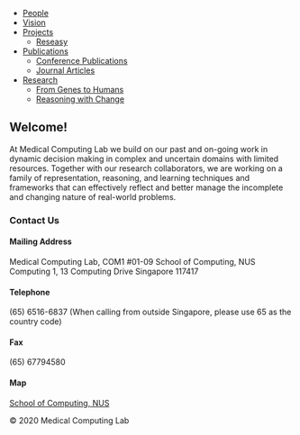 - [People](people.md)
- [Vision](vision.md)
- [Projects](projects.md)
  - [Reseasy](reeasy.md)
- [Publications](publications.md)
  - [Conference Publications](conference.md)
  - [Journal Articles](journal.md)
- [Research](research.md)
  - [From Genes to Humans](gene_to_human.md)
  - [Reasoning with Change](reasoning_with_change.md)
  
## Welcome!
At Medical Computing Lab we build on our past and on-going work in dynamic decision making in complex and uncertain domains with limited resources. Together with our research collaborators, we are working on a family of representation, reasoning, and learning techniques and frameworks that can effectively reflect and better manage the incomplete and changing nature of real-world problems.

### Contact Us
#### Mailing Address
Medical Computing Lab, COM1 #01-09
School of Computing, NUS
Computing 1, 13 Computing Drive
Singapore 117417

#### Telephone
(65) 6516-6837 (When calling from outside Singapore, please use 65 as the country code)

#### Fax
(65) 67794580

#### Map
[School of Computing, NUS](https://www.google.com/maps/place/School+of+Computing/@1.2940812,103.7722599,17z/data=!3m1!4b1!4m5!3m4!1s0x31da1af8c1ea1917:0xe4eaa27565152bcf!8m2!3d1.2940812!4d103.7744486)


© 2020 Medical Computing Lab
